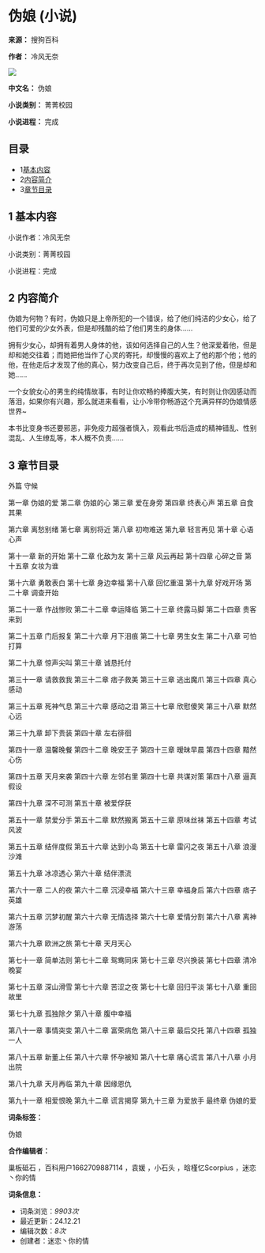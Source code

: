 # 伪娘 (小说)

**来源：** 搜狗百科

**作者：** 冷风无奈

[![](https://pic.baike.soso.com/ugc/baikepic2/2663/20220506135225-1624481759_jpeg_205_265_7711.jpg/300)](/PicBooklet.v?relateImageGroupIds=&lemmaId=64251441&now=https%3A%2F%2Fpic.baike.soso.com%2Fugc%2Fbaikepic2%2F2663%2F20220506135225-1624481759_jpeg_205_265_7711.jpg%2F0&type=1&category= "点击查看大图")

**中文名：** 伪娘

**小说类别：** 菁菁校园

**小说进程：** 完成

## 目录

-   1[基本内容](#para1)
-   2[内容简介](#para2)
-   3[章节目录](#para3)

## 1 基本内容

小说作者：冷风无奈

[](/PicBooklet.v?relateImageGroupIds=&lemmaId=64251441&now=https%3A%2F%2Fpic.baike.soso.com%2Fp%2F20131220%2F20131220015057-2079107695.jpg&type=1&category= "点击查看大图")小说类别：菁菁校园

小说进程：完成

## 2 内容简介

伪娘为何物？有时，伪娘只是上帝所犯的一个错误，给了他们纯洁的少女心，给了他们可爱的少女外表，但是却残酷的给了他们男生的身体……

拥有少女心，却拥有着男人身体的他，该如何选择自己的人生？他深爱着他，但是却和她交往着；而她把他当作了心灵的寄托，却慢慢的喜欢上了他的那个他；他的他，在他走后才发现了他的真心，努力改变自己后，终于再次见到了他，但是却和她……

一个女貌女心的男生的纯情故事，有时让你欢畅的捧腹大笑，有时则让你因感动而落泪，如果你有兴趣，那么就进来看看，让小冷带你畅游这个充满异样的伪娘情感世界~

本书比变身书还要邪恶，非免疫力超强者慎入，观看此书后造成的精神错乱、性别混乱、人生缭乱等，本人概不负责……

## 3 章节目录

外篇 守候

第一章 伪娘的爱 第二章 伪娘的心 第三章 爱在身旁 第四章 终表心声 第五章 自食其果

第六章 离愁别绪 第七章 离别将近 第八章 初吻难送 第九章 轻言再见 第十章 心语心声

第十一章 新的开始 第十二章 化敌为友 第十三章 风云再起 第十四章 心碎之音 第十五章 女妆为谁

第十六章 勇敢表白 第十七章 身边幸福 第十八章 回忆重温 第十九章 好戏开场 第二十章 调查开始

第二十一章 作战惨败 第二十二章 幸运降临 第二十三章 终露马脚 第二十四章 贵客来到

第二十五章 门后报复 第二十六章 月下泪痕 第二十七章 男生女生 第二十八章 可怕打算

第二十九章 惊声尖叫 第三十章 诚恳托付

第三十一章 请救救我 第三十二章 痞子救美 第三十三章 逃出魔爪 第三十四章 真心感动

第三十五章 死神气息 第三十六章 感动之泪 第三十七章 欣慰傻笑 第三十八章 默然心远

第三十九章 卸下贵装 第四十章 左右徘徊

第四十一章 温馨晚餐 第四十二章 晚安王子 第四十三章 暧昧早晨 第四十四章 黯然心伤

第四十五章 天月来袭 第四十六章 左邻右里 第四十七章 共谋对策 第四十八章 逼真假设

第四十九章 深不可测 第五十章 被爱俘获

第五十一章 禁爱分手 第五十二章 默然搬离 第五十三章 原味丝袜 第五十四章 考试风波

第五十五章 结伴度假 第五十六章 达到小岛 第五十七章 雷闪之夜 第五十八章 浪漫沙滩

第五十九章 冰凉透心 第六十章 结伴漂流

第六十一章 二人的夜 第六十二章 沉浸幸福 第六十三章 幸福身后 第六十四章 痞子英雄

第六十五章 沉梦初醒 第六十六章 无情选择 第六十七章 爱情分割 第六十八章 离神游荡

第六十九章 欧洲之旅 第七十章 天月天心

第七十一章 简单法则 第七十二章 鸳鸯同床 第七十三章 尽兴换装 第七十四章 清冷晚宴

第七十五章 深山滑雪 第七十六章 苦涩之夜 第七十七章 回归平淡 第七十八章 重回故里

第七十九章 孤独除夕 第八十章 腹中幸福

第八十一章 事情突变 第八十二章 富荣病危 第八十三章 最后交托 第八十四章 孤独一人

第八十五章 新董上任 第八十六章 怀孕被知 第八十七章 痛心谎言 第八十八章 小月出院

第八十九章 天月再临 第九十章 因缘恩仇

第九十一章 相爱恨晚 第九十二章 谎言揭穿 第九十三章 为爱放手 最终章 伪娘的爱

**词条标签：**

伪娘

**合作编辑者：**

巢板砥石 ，百科用户1662709887114 ，袁媛 ，小石头 ，晗槿忆Scorpius ，迷恋丶你的情

**词条信息：**

-   词条浏览：_9903次_
-   最近更新：24.12.21
-   编辑次数：_8次_
-   创建者：迷恋丶你的情

